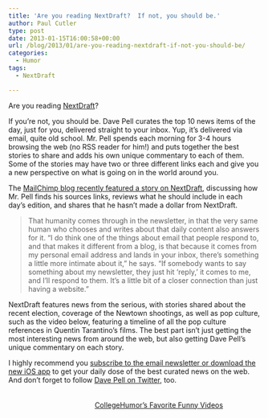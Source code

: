 ```yaml
---
title: 'Are you reading NextDraft?  If not, you should be.'
author: Paul Cutler
type: post
date: 2013-01-15T16:00:58+00:00
url: /blog/2013/01/are-you-reading-nextdraft-if-not-you-should-be/
categories:
  - Humor
tags:
  - NextDraft

---
```

Are you reading [NextDraft][1]?

If you&#8217;re not, you should be. Dave Pell curates the top 10 news items of the day, just for you, delivered straight to your inbox. Yup, it&#8217;s delivered via email, quite old school. Mr. Pell spends each morning for 3-4 hours browsing the web (no RSS reader for him!) and puts together the best stories to share and adds his own unique commentary to each of them. Some of the stories may have two or three different links each and give you a new perspective on what is going on in the world around you.

The [MailChimp blog recently featured a story on NextDraft][2], discussing how Mr. Pell finds his sources links, reviews what he should include in each day&#8217;s edition, and shares that he hasn&#8217;t made a dollar from NextDraft.

> That humanity comes through in the newsletter, in that the very same human who chooses and writes about that daily content also answers for it. “I do think one of the things about email that people respond to, and that makes it different from a blog, is that because it comes from my personal email address and lands in your inbox, there’s something a little more intimate about it,” he says. “If somebody wants to say something about my newsletter, they just hit ‘reply,’ it comes to me, and I’ll respond to them. It’s a little bit of a closer connection than just having a website.”

NextDraft features news from the serious, with stories shared about the recent election, coverage of the Newtown shootings, as well as pop culture, such as the video below, featuring a timeline of all the pop culture references in Quentin Tarantino&#8217;s films. The best part isn&#8217;t just getting the most interesting news from around the web, but also getting Dave Pell&#8217;s unique commentary on each story.

I highly recommend you [subscribe to the email newsletter or download the new iOS app][1] to get your daily dose of the best curated news on the web. And don&#8217;t forget to follow [Dave Pell on Twitter][3], too.

<div style="padding:5px 0;text-align:center;width:600px">
  <p>
    <a href="http://www.collegehumor.com/videos/most-viewed/this-year">CollegeHumor&#8217;s Favorite Funny Videos</a>
  </p>
</div>

 [1]: http://nextdraft.com/
 [2]: https://blog.mailchimp.com/how-dave-pell-curates-the-news/
 [3]: https://twitter.com/davepell